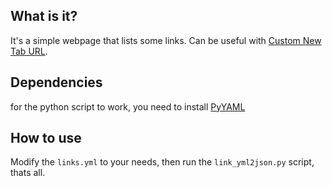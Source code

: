 ## What is it?

It's a simple webpage that lists some links. Can be useful with [Custom New Tab URL](https://chrome.google.com/webstore/detail/custom-new-tab-url/mmjbdbjnoablegbkcklggeknkfcjkjia).

## Dependencies

for the python script to work, you need to install [PyYAML](https://pyyaml.org/wiki/PyYAMLDocumentation)

## How to use

Modify the `links.yml` to your needs, then run the `link_yml2json.py` script, thats all.